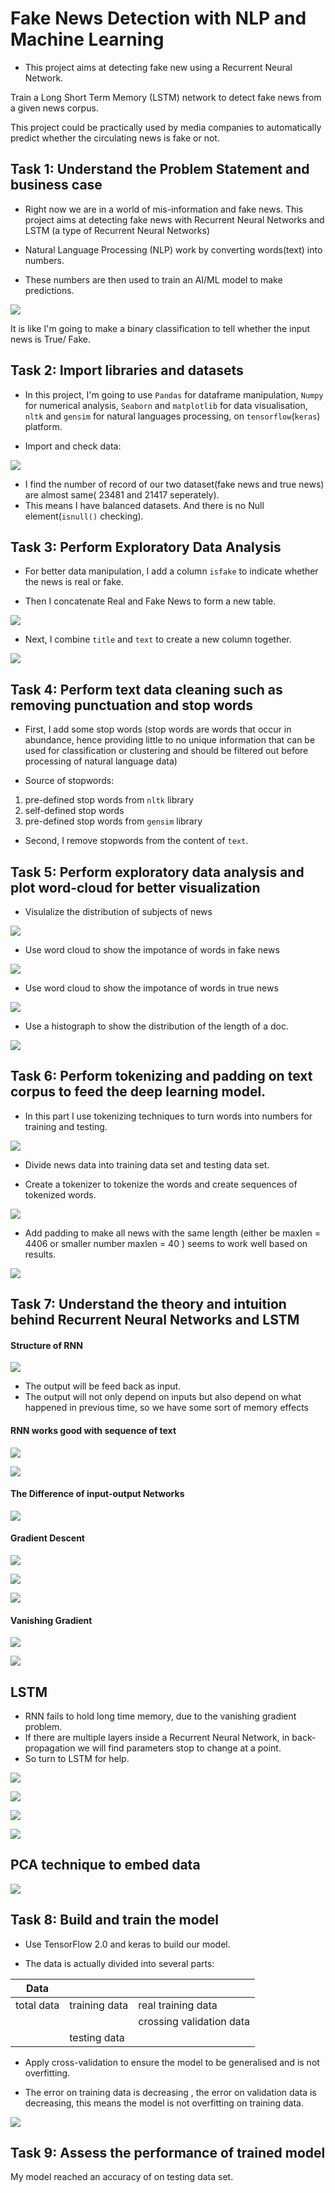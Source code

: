# Fake News Detection with NLP and Machine Learning

* This project aims at detecting fake new using a Recurrent Neural Network. 

Train a Long Short Term Memory (LSTM) network to detect fake news from a given news corpus. 

This project could be practically used by media companies to automatically predict whether the circulating news is fake or not. 

## Task 1: Understand the Problem Statement and business case

* Right now we are in a world of mis-information and fake news. This project aims at detecting fake news with Recurrent Neural Networks and LSTM (a type of Recurrent Neural Networks)

* Natural Language Processing (NLP) work by converting words(text) into numbers. 

* These numbers are then used to train an AI/ML model to make predictions.

![](https://github.com/tsheng0315/Projects-on-CV/blob/main/Fake%20News%20Detection%20with%20Machine%20Learning/graphs/task%201%20intro.png)

It is like I'm going to make a binary classification to tell whether the input news is True/ Fake. 
 
## Task 2: Import libraries and datasets

* In this project, I'm going to use `Pandas` for dataframe manipulation, `Numpy` for numerical analysis, `Seaborn` and `matplotlib` for data visualisation, `nltk` and `gensim` for natural languages processing, on `tensorflow`(`keras`) platform.

* Import and check data: 

![](https://github.com/Gravel-yard/FakeNewsDetector-data/blob/main/graphs/task%202%20true%20news.png)

* I find the number of record of our two dataset(fake news and true news) are almost same( 23481 and 21417 seperately). 
* This means I have balanced datasets. And there is no Null element(`isnull()` checking).

## Task 3: Perform Exploratory Data Analysis 

* For better data manipulation, I add a column `isfake` to indicate whether the news is real or fake. 

* Then I concatenate Real and Fake News to form a new table.

![](https://github.com/Gravel-yard/FakeNewsDetector-data/blob/main/graphs/task%203%20concat%20two%20table%20into%20one%20table%20.png)

* Next, I combine `title` and `text` to create a new column together.

![](https://github.com/Gravel-yard/FakeNewsDetector-data/blob/main/graphs/task%203%20title%2Btext.png)

## Task 4: Perform text data cleaning such as removing punctuation and stop words

* First, I add some stop words (stop words are words that occur in abundance, hence providing little to no unique information that can be used for classification or clustering and should be filtered out before processing of natural language data)

* Source of stopwords:

1. pre-defined stop words from `nltk` library
2. self-defined stop words
3. pre-defined stop words from `gensim` library

* Second, I remove stopwords from the content of `text`.

## Task 5: Perform exploratory data analysis and plot word-cloud for better visualization

* Visulalize the distribution of subjects of news

![](https://github.com/Gravel-yard/FakeNewsDetector-data/blob/main/graphs/task%205%20show%20subject.png)

* Use word cloud to show the impotance of words in fake news

![](https://github.com/Gravel-yard/FakeNewsDetector-data/blob/main/graphs/task%205%20fake%20news%20word%20cloud.png)


* Use word cloud to show the impotance of words in true news

![](https://github.com/Gravel-yard/FakeNewsDetector-data/blob/main/graphs/task%205%20true%20new%20word%20cloud.png)

* Use a histograph to show the distribution of the length of a doc.

![](https://github.com/Gravel-yard/FakeNewsDetector-data/blob/main/graphs/task%205%20length%20of%20one%20doc.png)

## Task 6: Perform tokenizing and padding on text corpus to feed the deep learning model.

* In this part I use tokenizing techniques to turn words into numbers for training and testing.

![](https://github.com/Gravel-yard/FakeNewsDetector-data/blob/main/graphs/task%206%20token.png)

* Divide news data into training data set and testing data set.

* Create a tokenizer to tokenize the words and create sequences of tokenized words.

![](https://github.com/Gravel-yard/FakeNewsDetector-data/blob/main/graphs/task%206%20encoding%20text%20.png)

* Add padding to make all news with the same length (either be maxlen = 4406 or smaller number maxlen = 40 ) seems to work well based on results.

![](https://github.com/Gravel-yard/FakeNewsDetector-data/blob/main/graphs/task%206%20padding.png)

## Task 7: Understand the theory and intuition behind Recurrent Neural Networks and LSTM

#### Structure of RNN

![](https://github.com/Gravel-yard/FakeNewsDetector-data/blob/main/graphs/task%207%20RNN%20into%201.png)

* The output will be feed back as input. 
* The output will not only depend on inputs but also depend on what happened in previous time, so we have some sort of memory effects

#### RNN works good with sequence of text 

![](https://github.com/Gravel-yard/FakeNewsDetector-data/blob/main/graphs/task%207%20RNN%202%20architecture%20.png)

![](https://github.com/Gravel-yard/FakeNewsDetector-data/blob/main/graphs/task%207%20rnn%203%20why%20special.png)

#### The Difference of input-output Networks

![](https://github.com/Gravel-yard/FakeNewsDetector-data/blob/main/graphs/task%207%20rnn%204%20why%20special.png)

#### Gradient Descent

![](https://github.com/Gravel-yard/FakeNewsDetector-data/blob/main/graphs/task%207%20rnn%205%20gradient%20descent.png)

![](https://github.com/Gravel-yard/FakeNewsDetector-data/blob/main/graphs/task%207%20rnn%206%20gradient%20descent.png)

![](https://github.com/Gravel-yard/FakeNewsDetector-data/blob/main/graphs/task%207%20rnn%207%20gradient%20descent.png)

#### Vanishing Gradient

![](https://github.com/Gravel-yard/FakeNewsDetector-data/blob/main/graphs/task%207%20rnn%208%20vanishing%20gradient.png)

![](https://github.com/Gravel-yard/FakeNewsDetector-data/blob/main/graphs/task%207%20rnn%209%20vanishing%20gradient.png)

## LSTM 

* RNN fails to hold long time memory, due to the vanishing gradient problem.
* If there are multiple layers inside a Recurrent Neural Network, in back-propagation we will find parameters stop to change at a point. 
* So turn to LSTM for help.

![](https://github.com/Gravel-yard/FakeNewsDetector-data/blob/main/graphs/task%208%20LSTM.png)

![](https://github.com/Gravel-yard/FakeNewsDetector-data/blob/main/graphs/task%208%20lstm%202.png)

![](https://github.com/Gravel-yard/FakeNewsDetector-data/blob/main/graphs/task%208%20lstm%203.png)

![](https://github.com/Gravel-yard/FakeNewsDetector-data/blob/main/graphs/task%208%20lstm%204.png)

## PCA technique to embed data

![](https://github.com/Gravel-yard/FakeNewsDetector-data/blob/main/graphs/task%209%20-1.png)

## Task 8: Build and train the model

* Use TensorFlow 2.0 and keras to build our model. 

* The data is actually divided into several parts: 

|     Data   |               |                          |
|------------|---------------|--------------------------|
|  total data| training data | real training data       |
|            |               |crossing validation data  |
|            | testing data  |                          |

* Apply cross-validation to ensure the model to be generalised and is not overfitting. 

* The error on training data is decreasing , the error on validation data is decreasing, this means the model is not overfitting on training data. 

![](https://github.com/Gravel-yard/FakeNewsDetector-data/blob/main/graphs/task%209%20training%20result.png)

## Task 9: Assess the performance of trained model

My model reached an accuracy of on testing data set.  


